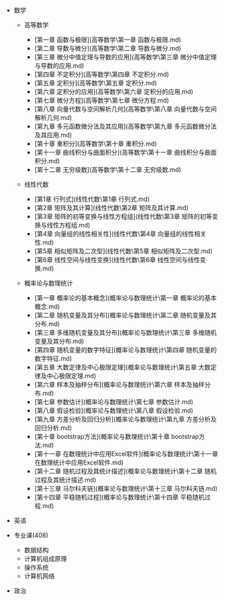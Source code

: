 * 数学
	* 高等数学
		* [第一章 函数与极限](高等数学\第一章 函数与极限.md)
		* [第二章 导数与微分](高等数学\第二章 导数与微分.md) 
		* [第三章 微分中值定理与导数的应用](高等数学\第三章 微分中值定理与导数的应用.md)
		* [第四章 不定积分](高等数学\第四章 不定积分.md)
		* [第五章 定积分](高等数学\第五章 定积分.md)
		* [第六章 定积分的应用](高等数学\第六章 定积分的应用.md)
		* [第七章 微分方程](高等数学\第七章 微分方程.md)
		* [第八章 向量代数与空间解析几何](高等数学\第八章 向量代数与空间解析几何.md)
		* [第九章 多元函数微分法及其应用](高等数学\第九章 多元函数微分法及其应用.md)
		* [第十章 重积分](高等数学\第十章 重积分.md)
		* [第十一章 曲线积分与曲面积分](高等数学\第十一章 曲线积分与曲面积分.md)
		* [第十二章 无穷级数](高等数学\第十二章 无穷级数.md)

	* 线性代数
		* [第1章 行列式](线性代数\第1章 行列式.md)
		* [第2章 矩阵及其计算](线性代数\第2章 矩阵及其计算.md)
		* [第3章 矩阵的初等变换与线性方程组](线性代数\第3章 矩阵的初等变换与线性方程组.md)
		* [第4章 向量组的线性相关性](线性代数\第4章 向量组的线性相关性.md)
		* [第5章 相似矩阵及二次型](线性代数\第5章 相似矩阵及二次型.md)
		* [第6章 线性空间与线性变换](线性代数\第6章 线性空间与线性变换.md)

	* 概率论与数理统计
		* [第一章 概率论的基本概念](概率论与数理统计\第一章 概率论的基本概念.md)
		* [第二章 随机变量及其分布](概率论与数理统计\第二章 随机变量及其分布.md)
		* [第三章 多维随机变量及其分布](概率论与数理统计\第三章 多维随机变量及其分布.md)
		* [第四章 随机变量的数字特征](概率论与数理统计\第四章 随机变量的数字特征.md)
		* [第五章 大数定律及中心极限定理](概率论与数理统计\第五章 大数定律及中心极限定理.md)
		* [第六章 样本及抽样分布](概率论与数理统计\第六章 样本及抽样分布.md)
		* [第七章 参数估计](概率论与数理统计\第七章 参数估计.md)
		* [第八章 假设检验](概率论与数理统计\第八章 假设检验.md)
		* [第九章 方差分析及回归分析](概率论与数理统计\第九章 方差分析及回归分析.md)
		* [第十章 bootstrap方法](概率论与数理统计\第十章 bootstrap方法.md)
		* [第十一章 在数理统计中应用Excel软件](概率论与数理统计\第十一章 在数理统计中应用Excel软件.md)
		* [第十二章 随机过程及其统计描述](概率论与数理统计\第十二章 随机过程及其统计描述.md)
		* [第十三章 马尔科夫链](概率论与数理统计\第十三章 马尔科夫链.md)
		* [第十四章 平稳随机过程](概率论与数理统计\第十四章 平稳随机过程.md)

* 英语


* 专业课(408)
	* 数据结构 
	* 计算机组成原理
	* 操作系统
	* 计算机网络

* 政治